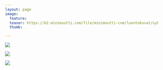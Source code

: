 ```yaml
---
layout: page
image:
  feature:
  teaser: https://b2.minimuutti.com/file/minimuutti-com/luontokuvat/syksy/5/DS71061-245px.jpg
  thumb:

---
```


![](https://b2.minimuutti.com/file/minimuutti-com/luontokuvat/syksy/5/DS71058-800px.jpg)

![](https://b2.minimuutti.com/file/minimuutti-com/luontokuvat/syksy/5/DS71060-800px.jpg)

![](https://b2.minimuutti.com/file/minimuutti-com/luontokuvat/syksy/5/DS71061-800px.jpg)

